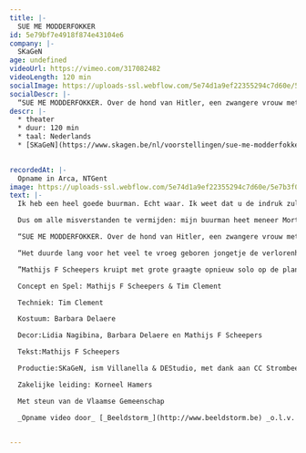 ```yaml
---
title: |-
  SUE ME MODDERFOKKER
id: 5e79bf7e4918f874e43104e6
company: |-
  SKaGeN
age: undefined
videoUrl: https://vimeo.com/317082482
videoLength: 120 min
socialImage: https://uploads-ssl.webflow.com/5e74d1a9ef22355294c7d60e/5e7b3f057091cc302b6f53cd_Sueme.jpg
socialDescr: |-
  “SUE ME MODDERFOKKER. Over de hond van Hitler, een zwangere vrouw met een lekke buik en een revolver in het verkeerde kastje. Over de Bouwpolitie die nu niet meer zo heet en die nog een hele strenge brief gaat sturen maar u moet doen alsof u die nooit heeft gekregen. Over een veel te vroeg geboren jongetje met een gehavende linkerkant, met naast hem een heel stille vader die in zichzelf lijkt te verdwijnen en een moeder die niet weet wat ze verkeerd heeft gedaan. Over een witte man die maar niet komt. En helaas ook over een “sterfelijke man” die door dit alles heen walst. Met een gruwelijke timing aan zijn zijde.
descr: |-
  * theater
  * duur: 120 min
  * taal: Nederlands
  * [SKaGeN](https://www.skagen.be/nl/voorstellingen/sue-me-modderfokker)

  ‍
recordedAt: |-
  Opname in Arca, NTGent 
image: https://uploads-ssl.webflow.com/5e74d1a9ef22355294c7d60e/5e7b3f057091cc302b6f53cd_Sueme.jpg
text: |-
  Ik heb een heel goede buurman. Echt waar. Ik weet dat u de indruk zult krijgen dat àlles wat ik vandaag vertel waar is, maar dat is dus niet zo. Ik heb echt een zeer zeer goede buurman. Dat is heel belangrijk. Het is zeer belangrijk dat ik duidelijk maak dat dit allemaal niks met de realiteit te maken heeft. Dat heeft mijn advocaat ook gezegd.

  Dus om alle misverstanden te vermijden: mijn buurman heet meneer Mortelmans, maar mijn buurman vanàvond heet niet Mortelmans maar Mortélmans. Dat is iets helemaal anders, dat heeft mijn advocaat ook gezegd, hij heeft gezegd dat dat heel goed is, Mortélmans dat is duidelijk fictie, een krachtige metafoor, de “sterfelijke man”, Mortél-man-s, de verzinnebeelding van eenieder van ons want wij zijn allemaal sterfelijk. Voilà, dat wilde ik graag even op voorhand zeggen.

  “SUE ME MODDERFOKKER. Over de hond van Hitler, een zwangere vrouw met een lekke buik en een revolver in het verkeerde kastje. Over de Bouwpolitie die nu niet meer zo heet en die nog een hele strenge brief gaat sturen maar u moet doen alsof u die nooit heeft gekregen. Over een veel te vroeg geboren jongetje met een gehavende linkerkant, met naast hem een heel stille vader die in zichzelf lijkt te verdwijnen en een moeder die niet weet wat ze verkeerd heeft gedaan. Over een witte man die maar niet komt. En helaas ook over een “sterfelijke man” die door dit alles heen walst. Met een gruwelijke timing aan zijn zijde.

  “Het duurde lang voor het veel te vroeg geboren jongetje de verlorenheid uit de ogen van zijn ouders zag verdwijnen. Lang als in uren, dagen en weken. Maar zijn huid op hun huid heelde hem en maakte hem sterk. Zijn buik leerde ademen, zijn ogen leerden kijken en hij leerde sterker te zijn dan het piepende scherm naast hem. En de verlorenheid verdampte.

  ”Mathijs F Scheepers kruipt met grote graagte opnieuw solo op de planken. Met SUE ME MODDERFOKKER tackelt hij zijn verlangen naar wraak, oftewel “vengeance”, want La Vengeance se mange avec patience en dat kunt ge zo schoon ni zeggen in het Vlaams.

  Concept en Spel: Mathijs F Scheepers & Tim Clement

  Techniek: Tim Clement

  Kostuum: Barbara Delaere

  Decor:Lidia Nagibina, Barbara Delaere en Mathijs F Scheepers

  Tekst:Mathijs F Scheepers

  Productie:SKaGeN, ism Villanella & DEStudio, met dank aan CC Strombeek en Martha Tenthatief

  Zakelijke leiding: Korneel Hamers

  Met steun van de Vlaamse Gemeenschap

  _Opname video door_ [_Beeldstorm_](http://www.beeldstorm.be) _o.l.v. Jan Bosteels_

  ‍
---
```

